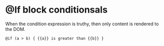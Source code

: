 # @If block conditionsals

When the condition expression is truthy, then only content is rendered to the DOM.

`@if (a > b) {
  {{a}} is greater than {{b}}
}`
